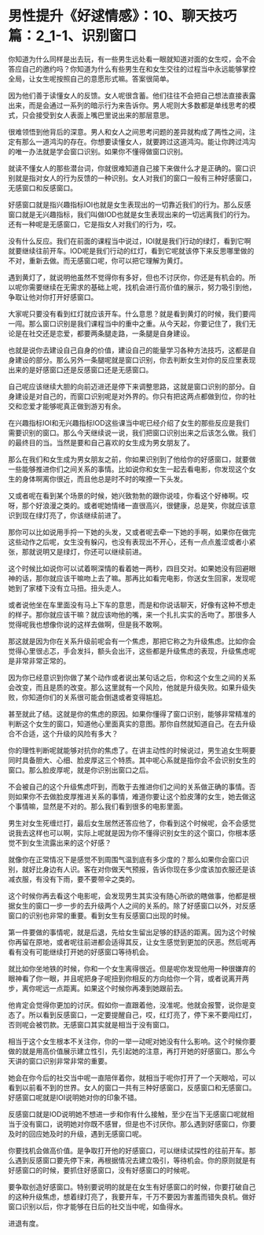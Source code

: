 # 男性提升《好逑情感》：10、聊天技巧篇：2_1-1、识别窗口

你知道为什么同样是出去玩，有一些男生远处看一眼就知道对面的女生哎，会不会答应自己的邀约吗？你知道为什么有些男生在和女生交往的过程当中永远能够掌控全局，让女生呢按照自己的意愿形式嘛。答案很简单。

因为他们善于读懂女人的反馈。女人呢很含蓄。他们往往不会把自己想法直接表露出来，而是会通过一系列的暗示行为来告诉你。男人呢则大多数都是单线思考的模式，只会接受到女人表面上嘴巴里说出来的那层意思。

很难领悟到他背后的深意。男人和女人之间思考问题的差异就构成了两性之间，注定有那么一道鸿沟的存在。你想要读懂女人，就要跨过这道鸿沟。能让你跨过鸿沟的唯一办法就是学会窗口识别。如果你不懂得做窗口识别。

就读不懂女人的那些潜台词，你就很难知道自己接下来做什么才是正确的。窗口识别就是指对女人的行为反馈的一种识别。女人对我们的窗口一般有三种好感窗口，无感窗口和反感窗口。

好感窗口就是指兴趣指标IOI也就是女生表现出的一切靠近我们的行为。那么反感窗口就是无兴趣指标，我们叫做IOD也就是女生表现出来的一切远离我们的行为。还有一种呢是无感窗口，它是指女人对我们的行为，哎。

没有什么反应。我们在前面的课程当中说过，IOI就是我们行动的绿灯，看到它啊就要继续往前开车。IOD呢是我们行动的红灯，看到它呢就该停下来反思哪里做的不对，重新去做。而无感窗口呢，你可以把它理解为黄灯。

遇到黄灯了，就说明他虽然不觉得你有多好，但也不讨厌你，你还是有机会的。所以呢你需要继续在无需求的基础上呢，找机会进行高价值的展示，努力吸引到他，争取让他对你打开好感窗口。

大家呢只要没有看到红灯就应该开车。什么意思？就是看到黄灯的时候，我们要闯一闯。那么窗口识别是我们课程当中的重中之重。从今天起，你要记住了，我们无论是在社交还是恋爱，都要两条腿走路，一条腿是自身建设。

也就是说你去建设自己自身的价值，建设自己的能量学习各种方法技巧，这都是自身建设的部分。那么另外一条腿呢就是窗口识别，你去判断女生对你的反应里表现出来的是好感窗口还是反感窗口还是无感窗口。

自己呢应该继续大胆的向前迈进还是停下来调整思路，这就是窗口识别的部分。自身建设是对自己的，而窗口识别呢是对外界的。你只有把这两点都做到位，你的社交和恋爱才能够呢真正做到游刃有余。

在兴趣指标IOI和无兴趣指标IOD这些课当中呢已经介绍了女生的那些反应是我们需要识别的窗口。那么今天继续说一说，我们把窗口识别出来之后该怎么做。我们的最终目的当。当然是要和自己喜欢的女生成为男女朋友了。

那么在我们和女生成为男女朋友之前，你如果识别到了他给你的好感窗口，就要做一些能够推进你们之间关系的事情。比如说你和女生一起去看电影，你发现这个女生的身体啊离你很近，而且他总是时不时的唉撩一下头发。

又或者呢在看到某个场景的时候，她兴致勃勃的跟你说哇，你看这个好棒啊。哎呀，那个好浪漫之类的。或者呢她情绪一直很高兴，很健康，总是笑，你就应该意识到现在绿灯亮了，你该继续前进了。

那你可以比如说用手捋一下她的头发，又或者呢去牵一下她的手啊，如果你在做完这些动作之后呢，女生没有躲闪，也没有表现出不开心，还有一点点羞涩或者小紧张，那就说明又是绿灯，你还可以继续前进。

这个时候比如说你可以试着啊深情的看着她一两秒，四目交对。如果她没有回避眼神的话，那你就应该干嘛吻上去了嘛。那再比如看完电影，你送女生回家，发现呢她到了家楼下没有立马扭。扭头走人。

或者说他坐在车里面没有马上下车的意思，而是和你说话聊天，好像有这种不想走的样子。那你就应该干嘛？就应该吻他的嘴，来一个扎扎实实的舌吻了。那很多人觉得呢我也想像你说的这样去做啊，但是我不敢啊。

那这就是因为你在关系升级前呢会有一个焦虑，那把它称之为升级焦虑。比如你会觉得心里很忐忑，手会发抖，额头会出汗，这些都是升级焦虑的表现，升级焦虑呢是非常非常正常的。

因为你已经意识到你做了某个动作或者说出某句话之后，你和这个女生之间的关系会改变，而且是质的改变。那么这里就有一个风险，他就是升级失败。如果升级失败，你知道你们的关系很可能会倒退或者变得尴尬。

甚至就此了结。这就是你的焦虑的原因。如果你懂得了窗口识别，能够非常精准的判断这个女生的窗口，知道他心里面真实的意图。那你自然就知道自己。在去升级合不合适，这个升级的风险有多大？

你的理性判断呢就能够对抗你的焦虑了。在讲主动性的时候说过，男生追女生啊要同时具备胆大、心细、脸皮厚这三个特质。其中呢心系就是指你会不会识别女生的窗口。那么脸皮厚呢，就是你识别出窗口之后。

不会被自己的这个升级焦虑吓到，而敢于去推进你们之间的关系做正确的事情。否则如果你不去做脸皮厚推进关系的事情，难道你要让这个脸皮薄的女生，她去做这个事情嘛，显然是不对的。那么我们看到很多的电影里面。

男生对女生死缠烂打，最后女生居然还答应他了，你看到这个时候呢，会不会感觉说我去这样也可以啊，实际上呢就是因为你不懂得识别女生的这个窗口，你根本感觉不到女生流露出来的这个好感？

就像你在正常情况下是感觉不到周围气温到底有多少度的？那么如果你会窗口识别，就好比身边有人识。客在对你做天气预报，告诉你现在多少度该加衣服还是该减衣服，有没有下雨，要不要带伞之类的。

这个时候你再去看这个电影呢，会发现男生其实没有随心所欲的瞎做事，他都是根据女生的窗口一步一步的去升级两个人之间的关系的。除了好感窗口以外，对反感窗口的识别也非常的重要。看到女生有反感窗口出现的时候。

第一件要做的事情呢，就是后退，先给女生留出足够的舒适的距离。因为这个时候你再留在原地，或者呢往前进都会适得其反，让女生感觉到更加的厌恶。然后呢再看有没有可能继续打开她的好感窗口等待机会。

就比如你坐地铁的时候，你和一个女生离得很近。但是呢你发现他用一种很嫌弃的眼神看了你一眼，并且呢把身子呢扭到你相反的方向给你一个背，或者说离开两步，离你呢远一点距离。如果这个时候你再凑到她跟前去。

他肯定会觉得你更加的讨厌。假如你一直跟着他，没准呢。他就会报警，说你是变态了。所以看到反感窗口，一定要提醒自己，哎，红灯亮了，停下来不要闯红灯，否则呢会被罚款。无感窗口其实就是相当于没有窗口。

相当于这个女生根本不关注你，你的一举一动呢对她没有什么影响。这个时候你要做的就是用高价值展示建立性引，先引起她的注意，再打开她的好感窗口。那么今天讲的窗口识别非常非常的重要。

她会在你今后的社交当中呢一直陪伴着你，就相当于呢你打开了一个天眼哈，可以看到以前看不到的世界。女人的窗口一共有三种好感窗口，反感窗口和无感窗口。好感窗口呢就是IOI说明她对你的印象不错。

反感窗口就是IOD说明她不想进一步和你有什么接触，至少在当下无感窗口呢就相当于没有窗口，说明她对你既不感冒，但是也不讨厌你。那么遇到好感窗口，你要及时的回应她及时的升级，遇到无感窗口呢。

你要找机会做高价值。是争取打开他的好感窗口，可以继续试探性的往前开车。那么遇到反感窗口要先停下来，再根据情况去建立吸引，等待机会。你的原则就是有好感窗口的时候，要抓住好感窗口，没有好感窗口的时候呢。

要争取创造好感窗口。特别要说明的就是在女生有好感窗口的时候，你要打破自己的这种升级焦虑，想着绿灯亮了，我要开车，千万不要因为害羞而错失良机。做好窗口识别以后，你才能够在日后的社交当中呢，如鱼得水。

进退有度。